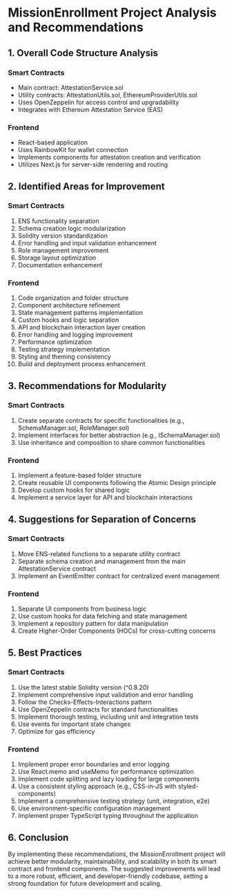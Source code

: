 # MissionEnrollment Project Analysis and Recommendations

## 1. Overall Code Structure Analysis

### Smart Contracts
- Main contract: AttestationService.sol
- Utility contracts: AttestationUtils.sol, EthereumProviderUtils.sol
- Uses OpenZeppelin for access control and upgradability
- Integrates with Ethereum Attestation Service (EAS)

### Frontend
- React-based application
- Uses RainbowKit for wallet connection
- Implements components for attestation creation and verification
- Utilizes Next.js for server-side rendering and routing

## 2. Identified Areas for Improvement

### Smart Contracts
1. ENS functionality separation
2. Schema creation logic modularization
3. Solidity version standardization
4. Error handling and input validation enhancement
5. Role management improvement
6. Storage layout optimization
7. Documentation enhancement

### Frontend
1. Code organization and folder structure
2. Component architecture refinement
3. State management patterns implementation
4. Custom hooks and logic separation
5. API and blockchain interaction layer creation
6. Error handling and logging improvement
7. Performance optimization
8. Testing strategy implementation
9. Styling and theming consistency
10. Build and deployment process enhancement

## 3. Recommendations for Modularity

### Smart Contracts
1. Create separate contracts for specific functionalities (e.g., SchemaManager.sol, RoleManager.sol)
2. Implement interfaces for better abstraction (e.g., ISchemaManager.sol)
3. Use inheritance and composition to share common functionalities

### Frontend
1. Implement a feature-based folder structure
2. Create reusable UI components following the Atomic Design principle
3. Develop custom hooks for shared logic
4. Implement a service layer for API and blockchain interactions

## 4. Suggestions for Separation of Concerns

### Smart Contracts
1. Move ENS-related functions to a separate utility contract
2. Separate schema creation and management from the main AttestationService contract
3. Implement an EventEmitter contract for centralized event management

### Frontend
1. Separate UI components from business logic
2. Use custom hooks for data fetching and state management
3. Implement a repository pattern for data manipulation
4. Create Higher-Order Components (HOCs) for cross-cutting concerns

## 5. Best Practices

### Smart Contracts
1. Use the latest stable Solidity version (^0.8.20)
2. Implement comprehensive input validation and error handling
3. Follow the Checks-Effects-Interactions pattern
4. Use OpenZeppelin contracts for standard functionalities
5. Implement thorough testing, including unit and integration tests
6. Use events for important state changes
7. Optimize for gas efficiency

### Frontend
1. Implement proper error boundaries and error logging
2. Use React.memo and useMemo for performance optimization
3. Implement code splitting and lazy loading for large components
4. Use a consistent styling approach (e.g., CSS-in-JS with styled-components)
5. Implement a comprehensive testing strategy (unit, integration, e2e)
6. Use environment-specific configuration management
7. Implement proper TypeScript typing throughout the application

## 6. Conclusion

By implementing these recommendations, the MissionEnrollment project will achieve better modularity, maintainability, and scalability in both its smart contract and frontend components. The suggested improvements will lead to a more robust, efficient, and developer-friendly codebase, setting a strong foundation for future development and scaling.
